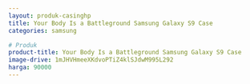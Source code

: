 ```yaml
---
layout: produk-casinghp
title: Your Body Is a Battleground Samsung Galaxy S9 Case
categories: samsung

# Produk
product-title: Your Body Is a Battleground Samsung Galaxy S9 Case
image-drive: 1mJHVHmeeXKdvoPTiZ4klSJdwM995L292
harga: 90000
---
```


